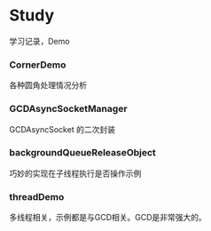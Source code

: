 # Study
学习记录，Demo

### CornerDemo
各种圆角处理情况分析

### GCDAsyncSocketManager
GCDAsyncSocket 的二次封装

### backgroundQueueReleaseObject 
巧妙的实现在子线程执行是否操作示例

### threadDemo
多线程相关，示例都是与GCD相关。GCD是非常强大的。

